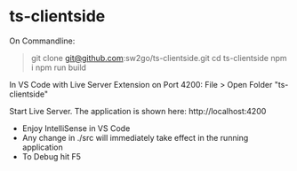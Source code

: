 # ts-clientside
On Commandline:

> git clone git@github.com:sw2go/ts-clientside.git
> cd ts-clientside
> npm i
> npm run build

In VS Code with Live Server Extension on Port 4200:
File > Open Folder "ts-clientside"

Start Live Server. The application is shown here: http://localhost:4200
- Enjoy IntelliSense in VS Code 
- Any change in ./src will immediately take effect in the running application
- To Debug hit F5



